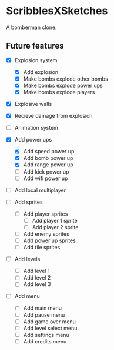 # ScribblesXSketches

A bomberman clone.

## Future features

- [x] Explosion system <!-- Binder -->

  - [x] Add explosion
  - [x] Make bombs explode other bombs
  - [x] Make bombs explode power ups
  - [x] Make bombs explode players

- [x] Explosive walls <!-- Binder -->

- [x] Recieve damage from explosion <!-- Binder -->

- [ ] Animation system <!-- Binder -->

- [x] Add power ups <!-- Marcelo -->

  - [x] Add speed power up <!-- Marcelo -->
  - [x] Add bomb power up <!-- Marcelo -->
  - [x] Add range power up <!-- Binder -->
  - [ ] Add kick power up
  - [ ] Add wifi power up

- [ ] Add local multiplayer

- [ ] Add sprites

  - [ ] Add player sprites
    - [ ] Add player 1 sprite
    - [ ] Add player 2 sprite
  - [ ] Add enemy sprites
  - [ ] Add power up sprites
  - [ ] Add tile sprites

- [ ] Add levels

  - [ ] Add level 1
  - [ ] Add level 2
  - [ ] Add level 3

- [ ] Add menu
  - [ ] Add main menu
  - [ ] Add pause menu
  - [ ] Add game over menu
  - [ ] Add level select menu
  - [ ] Add settings menu
  - [ ] Add credits menu
